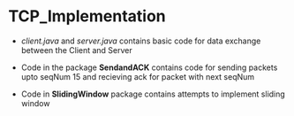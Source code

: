 # TCP_Implementation

- _client.java_ and _server.java_ contains basic code for data exchange between the Client and Server

- Code in the package __SendandACK__ contains code for sending packets upto seqNum 15 and recieving ack for packet with next seqNum

- Code in __SlidingWindow__ package contains attempts to implement sliding window

